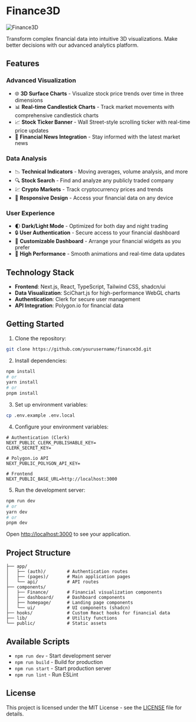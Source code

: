 # Finance3D

![Finance3D](public/images/finance3d-og.png)

Transform complex financial data into intuitive 3D visualizations. Make better decisions with our advanced analytics platform.

## Features

### Advanced Visualization
- 🌐 **3D Surface Charts** - Visualize stock price trends over time in three dimensions
- 📊 **Real-time Candlestick Charts** - Track market movements with comprehensive candlestick charts
- 📈 **Stock Ticker Banner** - Wall Street-style scrolling ticker with real-time price updates
- 📰 **Financial News Integration** - Stay informed with the latest market news

### Data Analysis
- 📉 **Technical Indicators** - Moving averages, volume analysis, and more
- 🔍 **Stock Search** - Find and analyze any publicly traded company
- 💹 **Crypto Markets** - Track cryptocurrency prices and trends
- 📱 **Responsive Design** - Access your financial data on any device

### User Experience
- 🌓 **Dark/Light Mode** - Optimized for both day and night trading
- 🔒 **User Authentication** - Secure access to your financial dashboard
- 💼 **Customizable Dashboard** - Arrange your financial widgets as you prefer
- 🚀 **High Performance** - Smooth animations and real-time data updates

## Technology Stack

- **Frontend**: Next.js, React, TypeScript, Tailwind CSS, shadcn/ui
- **Data Visualization**: SciChart.js for high-performance WebGL charts
- **Authentication**: Clerk for secure user management
- **API Integration**: Polygon.io for financial data

## Getting Started

1. Clone the repository:
```bash
git clone https://github.com/yourusername/finance3d.git
```

2. Install dependencies:
```bash
npm install
# or
yarn install
# or
pnpm install
```

3. Set up environment variables:
```bash
cp .env.example .env.local
```

4. Configure your environment variables:
```env
# Authentication (Clerk)
NEXT_PUBLIC_CLERK_PUBLISHABLE_KEY=
CLERK_SECRET_KEY=

# Polygon.io API
NEXT_PUBLIC_POLYGON_API_KEY=

# Frontend
NEXT_PUBLIC_BASE_URL=http://localhost:3000
```

5. Run the development server:
```bash
npm run dev
# or
yarn dev
# or
pnpm dev
```

Open [http://localhost:3000](http://localhost:3000) to see your application.

## Project Structure

```
├── app/
│   ├── (auth)/        # Authentication routes
│   ├── (pages)/       # Main application pages
│   └── api/           # API routes
├── components/
│   ├── Finance/       # Financial visualization components
│   ├── dashboard/     # Dashboard components
│   ├── homepage/      # Landing page components
│   └── ui/            # UI components (shadcn)
├── hooks/             # Custom React hooks for financial data
├── lib/               # Utility functions
└── public/            # Static assets
```

## Available Scripts

- `npm run dev` - Start development server
- `npm run build` - Build for production
- `npm run start` - Start production server
- `npm run lint` - Run ESLint

## License

This project is licensed under the MIT License - see the [LICENSE](LICENSE) file for details.
